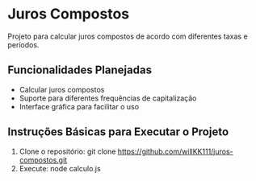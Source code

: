 # Juros Compostos

Projeto para calcular juros compostos de acordo com diferentes taxas e períodos.

## Funcionalidades Planejadas
- Calcular juros compostos
- Suporte para diferentes frequências de capitalização
- Interface gráfica para facilitar o uso

## Instruções Básicas para Executar o Projeto
1. Clone o repositório:
   git clone https://github.com/willKK111/juros-compostos.git
2. Execute:
   node calculo.js
